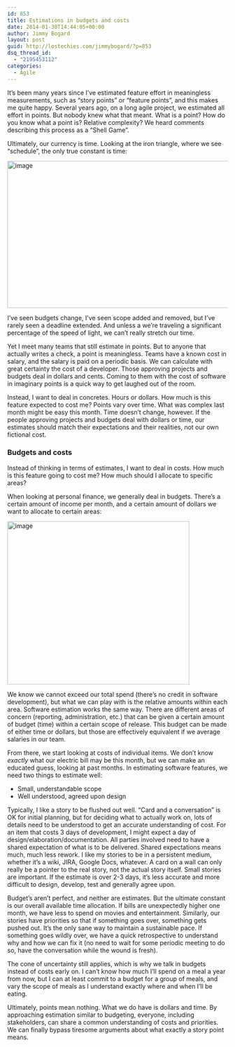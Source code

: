 ```yaml
---
id: 853
title: Estimations in budgets and costs
date: 2014-01-30T14:44:05+00:00
author: Jimmy Bogard
layout: post
guid: http://lostechies.com/jimmybogard/?p=853
dsq_thread_id:
  - "2195453112"
categories:
  - Agile
---
```

It’s been many years since I’ve estimated feature effort in meaningless measurements, such as “story points” or “feature points”, and this makes me quite happy. Several years ago, on a long agile project, we estimated all effort in points. But nobody knew what that meant. What is a point? How do you know what a point is? Relative complexity? We heard comments describing this process as a “Shell Game”.

Ultimately, our currency is time. Looking at the iron triangle, where we see “schedule”, the only true constant is time:

[<img style="border-top: 0px;border-right: 0px;border-bottom: 0px;padding-top: 0px;padding-left: 0px;border-left: 0px;padding-right: 0px" border="0" alt="image" src="http://lostechies.com/jimmybogard/files/2014/01/image_thumb.png" width="534" height="335" />](http://lostechies.com/jimmybogard/files/2014/01/image.png)

I’ve seen budgets change, I’ve seen scope added and removed, but I’ve rarely seen a deadline extended. And unless a we’re traveling a significant percentage of the speed of light, we can’t really stretch our time.

Yet I meet many teams that still estimate in points. But to anyone that actually writes a check, a point is meaningless. Teams have a known cost in salary, and the salary is paid on a periodic basis. We can calculate with great certainty the cost of a developer. Those approving projects and budgets deal in dollars and cents. Coming to them with the cost of software in imaginary points is a quick way to get laughed out of the room.

Instead, I want to deal in concretes. Hours or dollars. How much is this feature expected to cost me? Points vary over time. What was complex last month might be easy this month. Time doesn’t change, however. If the people approving projects and budgets deal with dollars or time, our estimates should match their expectations and their realities, not our own fictional cost.

### Budgets and costs

Instead of thinking in terms of estimates, I want to deal in costs. How much is this feature going to cost me? How much should I allocate to specific areas?

When looking at personal finance, we generally deal in budgets. There’s a certain amount of income per month, and a certain amount of dollars we want to allocate to certain areas:

[<img style="border-top: 0px;border-right: 0px;border-bottom: 0px;padding-top: 0px;padding-left: 0px;border-left: 0px;padding-right: 0px" border="0" alt="image" src="http://lostechies.com/jimmybogard/files/2014/01/image_thumb1.png" width="416" height="372" />](http://lostechies.com/jimmybogard/files/2014/01/image1.png)

We know we cannot exceed our total spend (there’s no credit in software development), but what we can play with is the relative amounts within each area. Software estimation works the same way. There are different areas of concern (reporting, administration, etc.) that can be given a certain amount of budget (time) within a certain scope of release. This budget can be made of either time or dollars, but those are effectively equivalent if we average salaries in our team.

From there, we start looking at costs of individual items. We don’t know _exactly_ what our electric bill may be this month, but we can make an educated guess, looking at past months. In estimating software features, we need two things to estimate well:

  * Small, understandable scope
  * Well understood, agreed upon design

Typically, I like a story to be flushed out well. “Card and a conversation” is OK for initial planning, but for deciding what to actually work on, lots of details need to be understood to get an accurate understanding of cost. For an item that costs 3 days of development, I might expect a day of design/elaboration/documentation. All parties involved need to have a shared expectation of what is to be delivered. Shared expectations means much, much less rework. I like my stories to be in a persistent medium, whether it’s a wiki, JIRA, Google Docs, whatever. A card on a wall can only really be a pointer to the real story, not the actual story itself. Small stories are important. If the estimate is over 2-3 days, it’s less accurate and more difficult to design, develop, test and generally agree upon.

Budget’s aren’t perfect, and neither are estimates. But the ultimate constant is our overall available time allocation. If bills are unexpectedly higher one month, we have less to spend on movies and entertainment. Similarly, our stories have priorities so that if something goes over, something gets pushed out. It’s the only sane way to maintain a sustainable pace. If something goes wildly over, we have a quick retrospective to understand why and how we can fix it (no need to wait for some periodic meeting to do so, have the conversation while the wound is fresh).

The cone of uncertainty still applies, which is why we talk in budgets instead of costs early on. I can’t know how much I’ll spend on a meal a year from now, but I can at least commit to a budget for a group of meals, and vary the scope of meals as I understand exactly where and when I’ll be eating.

Ultimately, points mean nothing. What we do have is dollars and time. By approaching estimation similar to budgeting, everyone, including stakeholders, can share a common understanding of costs and priorities. We can finally bypass tiresome arguments about what exactly a story point means.